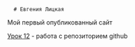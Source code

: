 <code>
  # Евгения Лицкая 
</code>


Мой первый опубликованный сайт


[Урок 12](https://evskaya.github.io/github/ "Мой первый опубликованный сайт") - работа с репозиторием github
